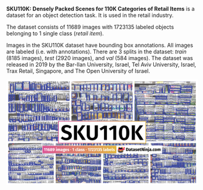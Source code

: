 **SKU110K: Densely Packed Scenes for 110K Categories of Retail Items** is a dataset for an object detection task. It is used in the retail industry. 

The dataset consists of 11689 images with 1723135 labeled objects belonging to 1 single class (*retail item*).

Images in the SKU110K dataset have bounding box annotations. All images are labeled (i.e. with annotations). There are 3 splits in the dataset: *train* (8185 images), *test* (2920 images), and *val* (584 images). The dataset was released in 2019 by the Bar-Ilan University, Israel, Tel Aviv University, Israel, Trax Retail, Singapore, and The Open University of Israel.

<img src="https://github.com/dataset-ninja/sku110k/raw/main/visualizations/poster.png">
